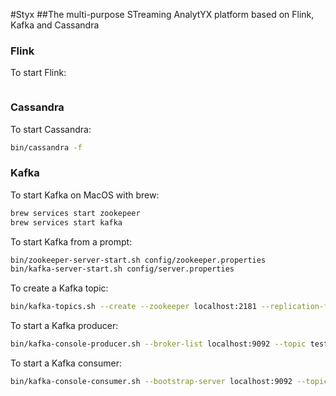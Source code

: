 #Styx
##The multi-purpose STreaming AnalytYX platform based on Flink, Kafka and Cassandra

### Flink
To start Flink:
```bash

```

### Cassandra
To start Cassandra:
```bash
bin/cassandra -f
```

### Kafka
To start Kafka on MacOS with brew:
```bash
brew services start zookepeer
brew services start kafka
```

To start Kafka from a prompt:
```bash
bin/zookeeper-server-start.sh config/zookeeper.properties
bin/kafka-server-start.sh config/server.properties
```

To create a Kafka topic:
```bash
bin/kafka-topics.sh --create --zookeeper localhost:2181 --replication-factor 1 --partitions 1 --topic test
```

To start a Kafka producer:
```bash
bin/kafka-console-producer.sh --broker-list localhost:9092 --topic test
```

To start a Kafka consumer:
```bash
bin/kafka-console-consumer.sh --bootstrap-server localhost:9092 --topic test --from-beginning
```
